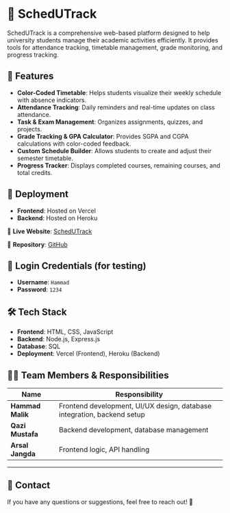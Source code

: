 # 📅 SchedUTrack

SchedUTrack is a comprehensive web-based platform designed to help university students manage their academic activities efficiently. It provides tools for attendance tracking, timetable management, grade monitoring, and progress tracking.

## 🌟 Features

- **Color-Coded Timetable**: Helps students visualize their weekly schedule with absence indicators.
- **Attendance Tracking**: Daily reminders and real-time updates on class attendance.
- **Task & Exam Management**: Organizes assignments, quizzes, and projects.
- **Grade Tracking & GPA Calculator**: Provides SGPA and CGPA calculations with color-coded feedback.
- **Custom Schedule Builder**: Allows students to create and adjust their semester timetable.
- **Progress Tracker**: Displays completed courses, remaining courses, and total credits.

## 🚀 Deployment

- **Frontend**: Hosted on Vercel  
- **Backend**: Hosted on Heroku  

🔗 **Live Website**: [SchedUTrack](https://sched-u-track-web-and-app-dev.vercel.app/)  

📂 **Repository**: [GitHub](https://github.com/HammadMal)  

## 🔑 Login Credentials (for testing)

- **Username**: `Hammad`  
- **Password**: `1234`  

## 🛠️ Tech Stack

- **Frontend**: HTML, CSS, JavaScript  
- **Backend**: Node.js, Express.js  
- **Database**: SQL  
- **Deployment**: Vercel (Frontend), Heroku (Backend)  

## 👨‍💻 Team Members & Responsibilities

| Name | Responsibility |
|------|--------------|
| **Hammad Malik** | Frontend development, UI/UX design, database integration, backend setup |
| **Qazi Mustafa** | Backend development, database management |
| **Arsal Jangda** | Frontend logic, API handling |

---

## 📩 Contact  
If you have any questions or suggestions, feel free to reach out! 🚀
